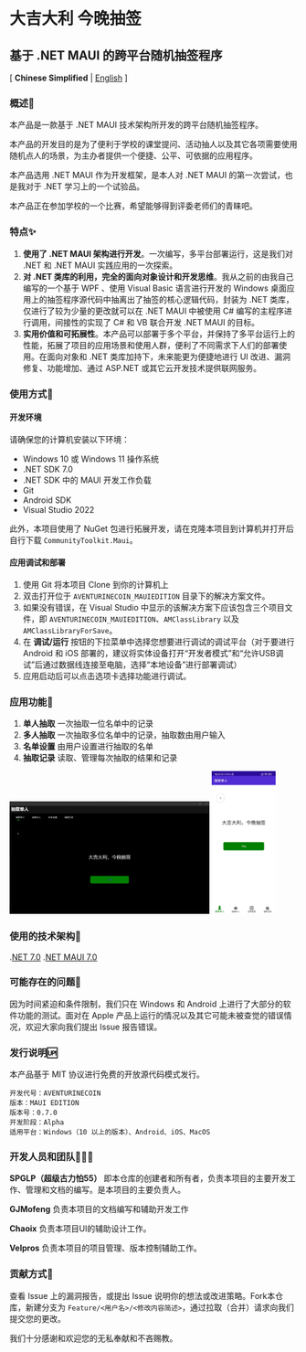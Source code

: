 # 大吉大利 今晚抽签
## 基于 .NET MAUI 的跨平台随机抽签程序

[ **Chinese Simplified** | [English](README(English).md) ]

### 概述🍗
本产品是一款基于 .NET MAUI 技术架构所开发的跨平台随机抽签程序。

本产品的开发目的是为了便利于学校的课堂提问、活动抽人以及其它各项需要使用随机点人的场景，为主办者提供一个便捷、公平、可依据的应用程序。

本产品选用 .NET MAUI 作为开发框架，是本人对 .NET MAUI 的第一次尝试，也是我对于 .NET 学习上的一个试验品。

本产品正在参加学校的一个比赛，希望能够得到评委老师们的青睐吧。

### 特点✨
1. **使用了 .NET MAUI 架构进行开发**。一次编写，多平台部署运行，这是我们对 .NET 和 .NET MAUI 实践应用的一次探索。
2. **对 .NET 类库的利用，完全的面向对象设计和开发思维**。我从之前的由我自己编写的一个基于 WPF 、使用 Visual Basic 语言进行开发的 Windows 桌面应用上的抽签程序源代码中抽离出了抽签的核心逻辑代码，封装为 .NET 类库，仅进行了较为少量的更改就可以在 .NET MAUI 中被使用 C# 编写的主程序进行调用，间接性的实现了 C# 和 VB 联合开发 .NET MAUI 的目标。
3. **实用价值和可拓展性**。本产品可以部署于多个平台，并保持了多平台运行上的性能，拓展了项目的应用场景和使用人群，便利了不同需求下人们的部署使用。在面向对象和 .NET 类库加持下，未来能更为便捷地进行 UI 改进、漏洞修复、功能增加、通过 ASP.NET 或其它云开发技术提供联网服务。

### 使用方式🚗
#### 开发环境
请确保您的计算机安装以下环境：

- Windows 10 或 Windows 11 操作系统
- .NET SDK 7.0
- .NET SDK 中的 MAUI 开发工作负载
- Git
- Android SDK
- Visual Studio 2022
        
此外，本项目使用了 NuGet 包进行拓展开发，请在克隆本项目到计算机并打开后自行下载 ```CommunityToolkit.Maui```。
    
#### 应用调试和部署
1. 使用 Git 将本项目 Clone 到你的计算机上
2. 双击打开位于 ```AVENTURINECOIN_MAUIEDITION``` 目录下的解决方案文件。
3. 如果没有错误，在 Visual Studio 中显示的该解决方案下应该包含三个项目文件，即 ```AVENTURINECOIN_MAUIEDITION```、```AMClassLibrary``` 以及 ```AMClassLibraryForSave```。
4. 在 **调试/运行** 按钮的下拉菜单中选择您想要进行调试的调试平台（对于要进行 Android 和 iOS 部署的，建议将实体设备打开“开发者模式”和“允许USB调试”后通过数据线连接至电脑，选择“本地设备”进行部署调试）
5. 应用启动后可以点击选项卡选择功能进行调试。
    
### 应用功能🏸
1. **单人抽取**
一次抽取一位名单中的记录
2. **多人抽取**
一次抽取多位名单中的记录，抽取数由用户输入
3. **名单设置**
由用户设置进行抽取的名单
4. **抽取记录**
读取、管理每次抽取的结果和记录

<img src="Windows-Prev.jpg" width="350">
<img src="Android-Prev.jpg" height="250">

### 使用的技术架构🧰
.[NET 7.0](https://dotnet.microsoft.com)
.[NET MAUI 7.0](https://learn.microsoft.com/zh-cn/dotnet/maui/?view=net-maui-7.0&WT.mc_id=dotnet-35129-website)
    
### 可能存在的问题📌
因为时间紧迫和条件限制，我们只在 Windows 和 Android 上进行了大部分的软件功能的测试。面对在 Apple 产品上运行的情况以及其它可能未被查觉的错误情况，欢迎大家向我们提出 Issue 报告错误。
    
### 发行说明🆙
本产品基于 MIT 协议进行免费的开放源代码模式发行。
    
    开发代号：AVENTURINECOIN
    版本：MAUI EDITION
    版本号：0.7.0
    开发阶段：Alpha
    适用平台：Windows（10 以上的版本）、Android、iOS、MacOS
    
### 开发人员和团队🧑🏼‍💻
**SPGLP（超级古力怕55）**
即本仓库的创建者和所有者，负责本项目的主要开发工作、管理和文档的编写。是本项目的主要负责人。
    
**GJMofeng**
负责本项目的文档编写和辅助开发工作
    
**Chaoix**
负责本项目UI的辅助设计工作。

**Velpros**
负责本项目的项目管理、版本控制辅助工作。
    
### 贡献方式💫
查看 Issue 上的漏洞报告，或提出 Issue 说明你的想法或改进策略。Fork本仓库，新建分支为 ```Feature/<用户名>/<修改内容简述>```，通过拉取（合并）请求向我们提交您的更改。
    
我们十分感谢和欢迎您的无私奉献和不吝赐教。